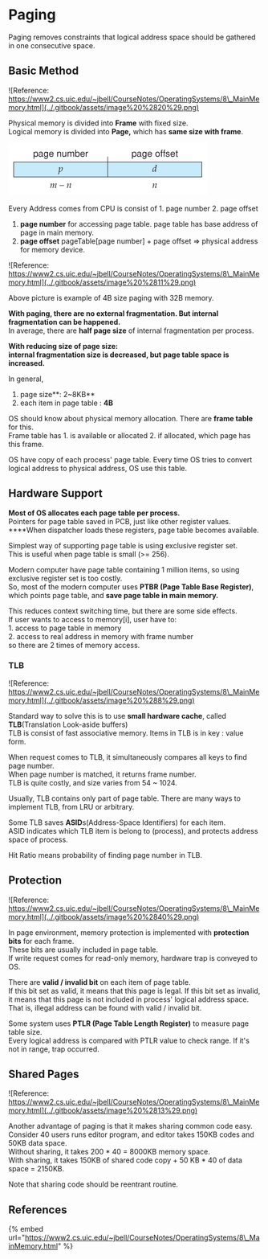 # Paging

Paging removes constraints that logical address space should be gathered in one consecutive space.

## Basic Method

![Reference: https://www2.cs.uic.edu/~jbell/CourseNotes/OperatingSystems/8\_MainMemory.html](../.gitbook/assets/image%20%2820%29.png)

Physical memory is divided into **Frame** with fixed size.  
Logical memory is divided into **Page,** which has **same size with frame**.

![](../.gitbook/assets/image%20%283%29.png)

Every Address comes from CPU is consist of 1. page number 2. page offset

1. **page number** for accessing page table. page table has base address of page in main memory.
2. **page offset** pageTable\[page number\] + page offset =&gt; physical address for memory device.

![Reference: https://www2.cs.uic.edu/~jbell/CourseNotes/OperatingSystems/8\_MainMemory.html](../.gitbook/assets/image%20%2811%29.png)

Above picture is example of 4B size paging with 32B memory.

**With paging, there are no external fragmentation. But internal fragmentation can be happened.**  
In average, there are **half page size** of internal fragmentation per process.

**With reducing size of page size:  
internal fragmentation size is decreased, but page table space is increased.**

In general,

1. page size**: 2~8KB**
2. each item in page table : **4B**

OS should know about physical memory allocation. There are **frame table** for this.  
Frame table has 1. is available or allocated 2. if allocated, which page has this frame.

OS have copy of each process' page table. Every time OS tries to convert logical address to physical address, OS use this table.

## Hardware Support

**Most of OS allocates each page table per process.**  
Pointers for page table saved in PCB, just like other register values. ****When dispatcher loads these registers, page table becomes available.

Simplest way of supporting page table is using exclusive register set.  
This is useful when page table is small \(&gt;= 256\).

Modern computer have page table containing 1 million items, so using exclusive register set is too costly.  
So, most of the modern computer uses **PTBR \(Page Table Base Register\)**, which points page table, and **save page table in main memory.**

This reduces context switching time, but there are some side effects.  
If user wants to access to memory\[i\], user have to:  
    1. access to page table in memory  
    2. access to real address in memory with frame number  
so there are 2 times of memory access.

### TLB

![Reference: https://www2.cs.uic.edu/~jbell/CourseNotes/OperatingSystems/8\_MainMemory.html](../.gitbook/assets/image%20%288%29.png)

Standard way to solve this is to use **small hardware cache**, called **TLB**\(Translation Look-aside buffers\)  
TLB is consist of fast associative memory. Items in TLB is in key : value form.  
  
When request comes to TLB, it simultaneously compares all keys to find page number.  
When page number is matched, it returns frame number.  
TLB is quite costly, and size varies from 54 ~ 1024.

Usually, TLB contains only part of page table. There are many ways to implement TLB, from LRU or arbitrary.

Some TLB saves **ASID**s\(Address-Space Identifiers\) for each item.  
ASID indicates which TLB item is belong to \(process\), and protects address space of process.

Hit Ratio means probability of finding page number in TLB.

## Protection

![Reference: https://www2.cs.uic.edu/~jbell/CourseNotes/OperatingSystems/8\_MainMemory.html](../.gitbook/assets/image%20%2840%29.png)

In page environment, memory protection is implemented with **protection bits** for each frame.  
These bits are usually included in page table.  
If write request comes for read-only memory, hardware trap is conveyed to OS.

There are **valid / invalid bit** on each item of page table.  
If this bit set as valid, it means that this page is legal. If this bit set as invalid, it means that this page is not included in process' logical address space.  
That is, illegal address can be found with valid / invalid bit.

Some system uses **PTLR \(Page Table Length Register\)** to measure page table size.  
Every logical address is compared with PTLR value to check range. If it's not in range, trap occurred.

## Shared Pages 

![Reference: https://www2.cs.uic.edu/~jbell/CourseNotes/OperatingSystems/8\_MainMemory.html](../.gitbook/assets/image%20%2813%29.png)

Another advantage of paging is that it makes sharing common code easy.  
Consider 40 users runs editor program, and editor takes 150KB codes and 50KB data space.  
Without sharing, it takes 200 \* 40 = 8000KB memory space.  
With sharing, it takes 150KB of shared code copy + 50 KB \* 40 of data space = 2150KB.

Note that sharing code should be reentrant routine.

## References

{% embed url="https://www2.cs.uic.edu/~jbell/CourseNotes/OperatingSystems/8\_MainMemory.html" %}





